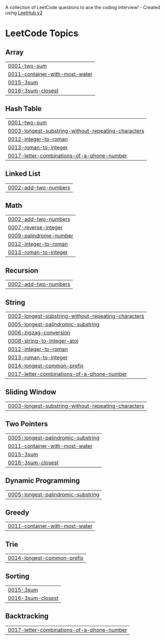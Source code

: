 A collection of LeetCode questions to ace the coding interview! - Created using [LeetHub v2](https://github.com/arunbhardwaj/LeetHub-2.0)
<!---LeetCode Topics Start-->
# LeetCode Topics
## Array
|  |
| ------- |
| [0001-two-sum](https://github.com/athul911/Leetcode/tree/master/0001-two-sum) |
| [0011-container-with-most-water](https://github.com/athul911/Leetcode/tree/master/0011-container-with-most-water) |
| [0015-3sum](https://github.com/athul911/Leetcode/tree/master/0015-3sum) |
| [0016-3sum-closest](https://github.com/athul911/Leetcode/tree/master/0016-3sum-closest) |
## Hash Table
|  |
| ------- |
| [0001-two-sum](https://github.com/athul911/Leetcode/tree/master/0001-two-sum) |
| [0003-longest-substring-without-repeating-characters](https://github.com/athul911/Leetcode/tree/master/0003-longest-substring-without-repeating-characters) |
| [0012-integer-to-roman](https://github.com/athul911/Leetcode/tree/master/0012-integer-to-roman) |
| [0013-roman-to-integer](https://github.com/athul911/Leetcode/tree/master/0013-roman-to-integer) |
| [0017-letter-combinations-of-a-phone-number](https://github.com/athul911/Leetcode/tree/master/0017-letter-combinations-of-a-phone-number) |
## Linked List
|  |
| ------- |
| [0002-add-two-numbers](https://github.com/athul911/Leetcode/tree/master/0002-add-two-numbers) |
## Math
|  |
| ------- |
| [0002-add-two-numbers](https://github.com/athul911/Leetcode/tree/master/0002-add-two-numbers) |
| [0007-reverse-integer](https://github.com/athul911/Leetcode/tree/master/0007-reverse-integer) |
| [0009-palindrome-number](https://github.com/athul911/Leetcode/tree/master/0009-palindrome-number) |
| [0012-integer-to-roman](https://github.com/athul911/Leetcode/tree/master/0012-integer-to-roman) |
| [0013-roman-to-integer](https://github.com/athul911/Leetcode/tree/master/0013-roman-to-integer) |
## Recursion
|  |
| ------- |
| [0002-add-two-numbers](https://github.com/athul911/Leetcode/tree/master/0002-add-two-numbers) |
## String
|  |
| ------- |
| [0003-longest-substring-without-repeating-characters](https://github.com/athul911/Leetcode/tree/master/0003-longest-substring-without-repeating-characters) |
| [0005-longest-palindromic-substring](https://github.com/athul911/Leetcode/tree/master/0005-longest-palindromic-substring) |
| [0006-zigzag-conversion](https://github.com/athul911/Leetcode/tree/master/0006-zigzag-conversion) |
| [0008-string-to-integer-atoi](https://github.com/athul911/Leetcode/tree/master/0008-string-to-integer-atoi) |
| [0012-integer-to-roman](https://github.com/athul911/Leetcode/tree/master/0012-integer-to-roman) |
| [0013-roman-to-integer](https://github.com/athul911/Leetcode/tree/master/0013-roman-to-integer) |
| [0014-longest-common-prefix](https://github.com/athul911/Leetcode/tree/master/0014-longest-common-prefix) |
| [0017-letter-combinations-of-a-phone-number](https://github.com/athul911/Leetcode/tree/master/0017-letter-combinations-of-a-phone-number) |
## Sliding Window
|  |
| ------- |
| [0003-longest-substring-without-repeating-characters](https://github.com/athul911/Leetcode/tree/master/0003-longest-substring-without-repeating-characters) |
## Two Pointers
|  |
| ------- |
| [0005-longest-palindromic-substring](https://github.com/athul911/Leetcode/tree/master/0005-longest-palindromic-substring) |
| [0011-container-with-most-water](https://github.com/athul911/Leetcode/tree/master/0011-container-with-most-water) |
| [0015-3sum](https://github.com/athul911/Leetcode/tree/master/0015-3sum) |
| [0016-3sum-closest](https://github.com/athul911/Leetcode/tree/master/0016-3sum-closest) |
## Dynamic Programming
|  |
| ------- |
| [0005-longest-palindromic-substring](https://github.com/athul911/Leetcode/tree/master/0005-longest-palindromic-substring) |
## Greedy
|  |
| ------- |
| [0011-container-with-most-water](https://github.com/athul911/Leetcode/tree/master/0011-container-with-most-water) |
## Trie
|  |
| ------- |
| [0014-longest-common-prefix](https://github.com/athul911/Leetcode/tree/master/0014-longest-common-prefix) |
## Sorting
|  |
| ------- |
| [0015-3sum](https://github.com/athul911/Leetcode/tree/master/0015-3sum) |
| [0016-3sum-closest](https://github.com/athul911/Leetcode/tree/master/0016-3sum-closest) |
## Backtracking
|  |
| ------- |
| [0017-letter-combinations-of-a-phone-number](https://github.com/athul911/Leetcode/tree/master/0017-letter-combinations-of-a-phone-number) |
<!---LeetCode Topics End-->